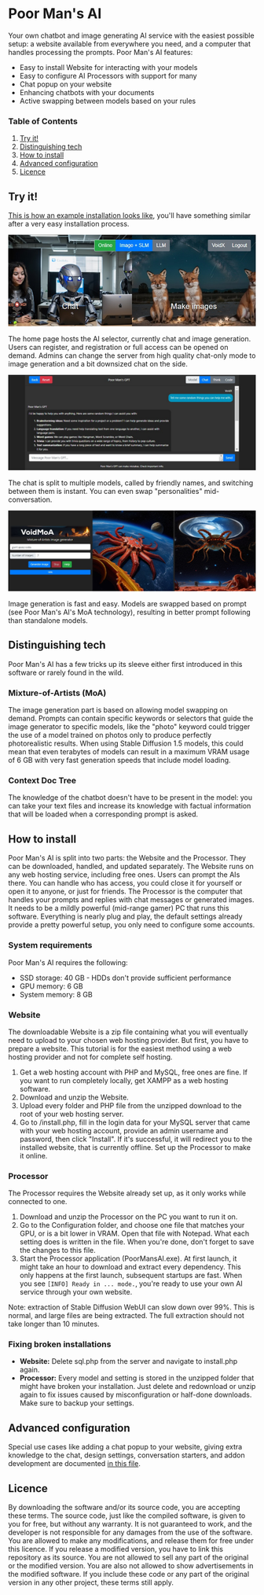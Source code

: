 # Poor Man's AI
Your own chatbot and image generating AI service with the easiest possible
setup: a website available from everywhere you need, and a computer that handles
processing the prompts. Poor Man's AI features:
* Easy to install Website for interacting with your models
* Easy to configure AI Processors with support for many
* Chat popup on your website
* Enhancing chatbots with your documents
* Active swapping between models based on your rules

### Table of Contents
1. [Try it!](#try-it)
1. [Distinguishing tech](#distinguishing-tech)
1. [How to install](#how-to-install)
1. [Advanced configuration](#advanced-configuration)
1. [Licence](#licence)

## Try it!
[This is how an example installation looks like](https://ai.sbence.hu), you'll
have something similar after a very easy installation process.

![Home](docs/home.jpg)

The home page hosts the AI selector, currently chat and image generation. Users
can register, and registration or full access can be opened on demand. Admins
can change the server from high quality chat-only mode to image generation and
a bit downsized chat on the side. 

![Home](docs/chat.jpg)

The chat is split to multiple models, called by friendly names, and switching
between them is instant. You can even swap "personalities" mid-conversation.

![Home](docs/image.jpg)

Image generation is fast and easy. Models are swapped based on prompt (see Poor
Man's AI's MoA technology), resulting in better prompt following than standalone
models.

## Distinguishing tech
Poor Man's AI has a few tricks up its sleeve either first introduced in this
software or rarely found in the wild.

### Mixture-of-Artists (MoA)
The image generation part is based on allowing model swapping on demand. Prompts
can contain specific keywords or selectors that guide the image generator to
specific models, like the "photo" keyword could trigger the use of a model
trained on photos only to produce perfectly photorealistic results. When using
Stable Diffusion 1.5 models, this could mean that even terabytes of models can
result in a maximum VRAM usage of 6 GB with very fast generation speeds that
include model loading.

### Context Doc Tree
The knowledge of the chatbot doesn't have to be present in the model: you can
take your text files and increase its knowledge with factual information that
will be loaded when a corresponding prompt is asked.

## How to install
Poor Man's AI is split into two parts: the Website and the Processor. They can
be downloaded, handled, and updated separately. The Website runs on any web
hosting service, including free ones. Users can prompt the AIs there. You can
handle who has access, you could close it for yourself or open it to anyone, or
just for friends. The Processor is the computer that handles your prompts and
replies with chat messages or generated images. It needs to be a mildly powerful
(mid-range gamer) PC that runs this software. Everything is nearly plug and
play, the default settings already provide a pretty powerful setup, you only
need to configure some accounts.

### System requirements
Poor Man's AI requires the following:
- SSD storage: 40 GB - HDDs don't provide sufficient performance
- GPU memory: 6 GB
- System memory: 8 GB

### Website
The downloadable Website is a zip file containing what you will eventually need
to upload to your chosen web hosting provider. But first, you have to prepare a
website. This tutorial is for the easiest method using a web hosting provider
and not for complete self hosting.
1. Get a web hosting account with PHP and MySQL, free ones are fine. If you want
   to run completely locally, get XAMPP as a web hosting software.
1. Download and unzip the Website.
1. Upload every folder and PHP file from the unzipped download to the root of
   your web hosting server.
1. Go to <your website>/install.php, fill in the login data for your MySQL
   server that came with your web hosting account, provide an admin username and
   password, then click "Install". If it's successful, it will redirect you to
   the installed website, that is currently offline. Set up the Processor to
   make it online.

### Processor
The Processor requires the Website already set up, as it only works while
connected to one.
1. Download and unzip the Processor on the PC you want to run it on.
1. Go to the Configuration folder, and choose one file that matches your GPU, or
   is a bit lower in VRAM. Open that file with Notepad. What each setting does
   is written in the file. When you're done, don't forget to save the changes to
   this file.
1. Start the Processor application (PoorMansAI.exe). At first launch, it might
   take an hour to download and extract every dependency. This only happens at
   the first launch, subsequent startups are fast. When you see `[INFO] Ready in
   ... mode.`, you're ready to use your own AI service through your own website.

Note: extraction of Stable Diffusion WebUI can slow down over 99%. This is
normal, and large files are being extracted. The full extraction should not take
longer than 10 minutes.

### Fixing broken installations
* **Website:** Delete sql.php from the server and navigate to install.php again.
* **Processor:** Every model and setting is stored in the unzipped folder that
  might have broken your installation. Just delete and redownload or unzip again
  to fix issues caused by misconfiguration or half-done downloads. Make sure to
  backup your settings.

## Advanced configuration
Special use cases like adding a chat popup to your website, giving extra
knowledge to the chat, design settings, conversation starters, and addon
development are documented [in this file](./README_Adv.md).

## Licence
By downloading the software and/or its source code, you are accepting these
terms. The source code, just like the compiled software, is given to you for
free, but without any warranty. It is not guaranteed to work, and the developer
is not responsible for any damages from the use of the software. You are allowed
to make any modifications, and release them for free under this licence. If you
release a modified version, you have to link this repository as its source. You
are not allowed to sell any part of the original or the modified version. You
are also not allowed to show advertisements in the modified software. If you
include these code or any part of the original version in any other project,
these terms still apply.